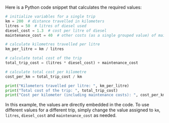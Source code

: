 Here is a Python code snippet that calculates the required values:
```py
# initialize variables for a single trip
km = 200  # distance travelled in kilometers
litres = 50  # litres of diesel used
diesel_cost = 1.3  # cost per litre of diesel
maintenance_cost = 40  # other costs (as a single grouped value) of maintaining the truck

# calculate kilometres travelled per litre
km_per_litre = km / litres

# calculate total cost of the trip
total_trip_cost = (litres * diesel_cost) + maintenance_cost

# calculate total cost per kilometre
cost_per_km = total_trip_cost / km

print("Kilometers travelled per litre: ", km_per_litre)
print("Total cost of the trip: ", total_trip_cost)
print("Cost per kilometer (including maintenance costs): ", cost_per_km)
```

In this example, the values are directly embedded in the code. To use different values for a different trip, simply change the value assigned to `km`, `litres`, `diesel_cost` and `maintenance_cost` as needed.